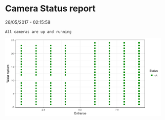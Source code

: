 Camera Status report
================
26/05/2017 - 02:15:58

    All cameras are up and running

![](camreport_files/figure-markdown_github/unnamed-chunk-2-1.png)
